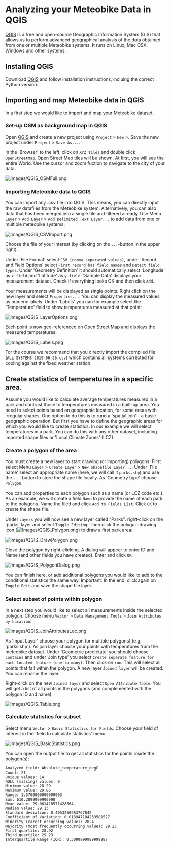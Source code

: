 # Analyzing your Meteobike Data in QGIS

[QGIS](https://qgis.org) is a free and open-source Geographic Information System (GIS) that allows us to perform advanced geographical analysis of the data obtained from one or multiple Meteobike systems. It runs on Linux, Mac OSX, Windows and other systems. 

## Installing QGIS

Download [QGIS](https://qgis.org) and follow installation instructions, incluing the correct Python version.

## Importing and map Meteobike data in QGIS

In a first step we would like to import and map your Meteobike dataset.

### Set-up OSM as background map in QGIS

Open [QGIS](https://qgis.org) and create a new project using `Project` > `New` >. Save the new project under `Project` > `Save As...`. 

In the 'Browser' to the left, click on `XYZ Tiles` and double click `OpenStreetMap`. Open Street Map tiles will be shown.  At first, you will see the entire World. Use the cursor and zoom fuction to navigate to the city of your data.

![Images/QGIS_OSMFull.png](Images/QGIS_OSMFull.png)

### Importing Meteobike data to QGIS

You can import any .csv file into QGIS. This means, you can directly input the raw datafiles from the Meteobike system. Alternatively, you can also data that has been merged into a single file and filtered already. Use Menu `Layer` > `Add Layer` > `Add Delimited Text Layer...` to add data from one or multiple meteobike systems.

![Images/QGIS_CSVImport.png](Images/QGIS_CSVImport.png)

Choose the file of your interest (by clicking on the `...`-button in the upper right). 

Under 'File Format' select `CSV (comma separated values)`, under 'Record and Field Options' select `First record has field names` and `Detect field types`. Under 'Geometry Definition' it should automatically select 'Longitude' as `x field` and 'Latitude' as `y field`. 'Sample Data' displays your measurement dataset. Check if everything looks OK and then click `Add`.

Your measurements will be displayed as single points. Right click on the new layer and select `Properties...`. You can display the measured values as numeric labels. Under 'Labels' you can for example select the 'Temperature' field to show temperatures measured at that point:

![Images/QGIS_LayerOptions.png](Images/QGIS_LayerOptions.png)

Each point is now geo-referenced on Open Street Map and displays the measured temperatures:

![Images/QGIS_Labels.png](Images/QGIS_Labels.png)

For the course we recommend that you directly import the compiled file (`ALL-SYSTEMS-2019-06-26.csv`) which contains all systems corrected for cooling against the fixed weather station.

## Create statistics of temperatures in a specific area.

Assume you would like to calculate average temperatures measured in a park and contrast those to temperatures measured in a built-up area. You need to select points based on geographic location, for some areas with irregular shapes. One option to do this is to rund a 'spatial join' - a basic geographic operation. But first you have to define the geographic areas for which you would like to create statistics. In our example we will select temperatures in a park. You can do this with any other dataset, including imported shape files or 'Local Climate Zones' (LCZ).

### Create a polygon of the area

You must create a new layer to start drawing (or importing) polygons. First select Menu `Layer` > `Create Layer` > `New Shapefile Layer...`. Under 'File name' select an appropriate name (here, we will call it `parks.shp`) and use the `...`-button to store the shape file locally. As 'Geometry type' choose `Polygon`.

You can add properties to each polygon such as a name (or LCZ code etc.). As an example, we will create a field `Name` to provide the name of each park to the polygons. Name the filed and click `Add to Fields List`. Click `OK` to create the shape file.

Under `Layers` you will now see a new layer called "Parks". right-click on the 'parks' layer and select `Toggle Editing`. Then click the polygon-drawing icon (![Images/QGIS_Polygon.png](Images/QGIS_Polygon.png)) to draw a first park area:

![Images/QGIS_DrawPolygon.png](Images/QGIS_DrawPolygon.png)

Close the polygon by right-clicking. A dialog will appear to enter ID and Name (and other fields you have created). Enter and click `OK`:

![Images/QGIS_PolygonDialog.png](Images/QGIS_PolygonDialog.png)

You can finish here, or add additional polygons you would like to add to the conditional statistics the same way. Important: In the end, click again on `Toggle Edit` and save the shape file layer.

### Select subset of points within polygon

In a next step you would like to select all measurements inside the selected polygon. Choose menu `Vector` > `Data Management Tools` > `Join Attributes by Location`:

![Images/QGIS_JoinAttributesLoc.png](Images/QGIS_JoinAttributesLoc.png)

As 'Input Layer' choose your polygon (or multiple polygons) (e.g. 'parks.shp'). As join layer choose your points with temperatures from the meteobike dataset. Under 'Geometric predictate' you should choose `contains` and under 'Join type' you select `Create separate feature for each located feature (one-to-many)`. Then click on `run`. This will select all points that fall within the polygon. A new layer `Joined layer` will be created. You can rename the layer.

Right-click on the new `Joined layer` and select `Open Attribute Table`. You will get a list of all points in the polygons (and complemented with the polygon ID and name):

![Images/QGIS_Table.png](Images/QGIS_Table.png)

### Calculate statistics for subset

Select menu `Vector` > `Basic Statistics for Fields`. Choose your field of interest in the 'field to calculate statistics' menu:

![Images/QGIS_BasicStatistics.png](Images/QGIS_BasicStatistics.png)

You can open the output file to get all statistics for the points inside the polygon(s):

```
Analyzed field: Absolute_temperature_degC
Count: 21
Unique values: 14
NULL (missing) values: 0
Minimum value: 28.29
Maximum value: 29.86
Range: 1.5700000000000003
Sum: 610.2899999999998
Mean value: 29.061428571428564
Median value: 29.13
Standard deviation: 0.4053250983767842
Coefficient of Variation: 0.013947184233581527
Minority (rarest occurring value): 28.4
Majority (most frequently occurring value): 29.23
First quartile: 28.92
Third quartile: 29.23
Interquartile Range (IQR): 0.3099999999999987
```
